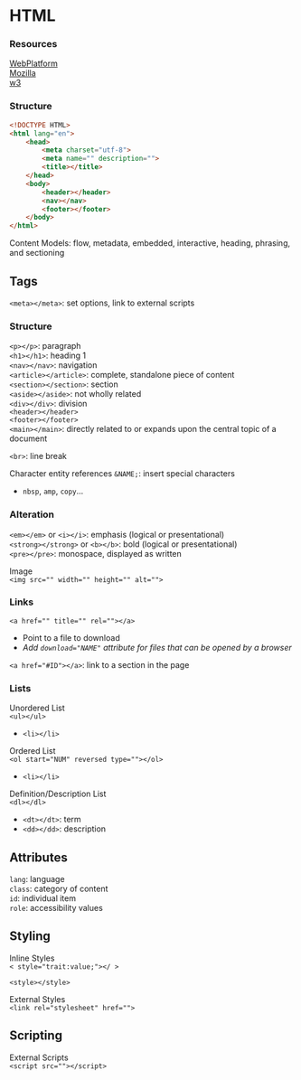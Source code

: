 # HTML

### Resources  
[WebPlatform](webplatform.org)  
[Mozilla](devloper.mozilla.org)  
[w3](w3.org)

### Structure

```html
<!DOCTYPE HTML>
<html lang="en">
    <head>
        <meta charset="utf-8">
        <meta name="" description="">
        <title></title>
    </head>
    <body>
        <header></header>
        <nav></nav>
        <footer></footer>
    </body>
</html>
```

Content Models: flow, metadata, embedded, interactive, heading, phrasing, and sectioning

## Tags

`<meta></meta>`: set options, link to external scripts

### Structure
`<p></p>`: paragraph  
`<h1></h1>`: heading 1  
`<nav></nav>`: navigation  
`<article></article>`: complete, standalone piece of content  
`<section></section>`: section  
`<aside></aside>`: not wholly related  
`<div></div>`: division  
`<header></header>`    
`<footer></footer>`  
`<main></main>`: directly related to or expands upon the central topic of a document  
  
`<br>`: line break

Character entity references `&NAME;`: insert special characters  
- `nbsp`, `amp`, `copy`...

### Alteration
`<em></em>` or `<i></i>`: emphasis (logical or presentational)  
`<strong></strong>` or `<b></b>`: bold (logical or presentational)  
`<pre></pre>`: monospace, displayed as written  

Image  
`<img src="" width="" height="" alt="">`

### Links

`<a href="" title="" rel=""></a>`
- Point to a file to download
- *Add `download="NAME"` attribute for files that can be opened by a browser*

`<a href="#ID"></a>`: link to a section in the page

### Lists

Unordered List  
`<ul></ul>`
- `<li></li>`

Ordered List  
`<ol start="NUM" reversed type=""></ol>`
- `<li></li>`

Definition/Description List  
`<dl></dl>`
- `<dt></dt>`: term
- `<dd></dd>`: description

## Attributes

`lang`: language  
`class`: category of content  
`id`: individual item  
`role`: accessibility values  

## Styling

Inline Styles  
`< style="trait:value;"></ >`

`<style></style>`

External Styles  
`<link rel="stylesheet" href="">`

## Scripting

External Scripts  
`<script src=""></script>`